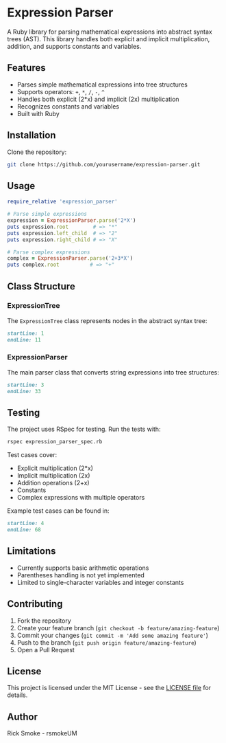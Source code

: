# Expression Parser

A Ruby library for parsing mathematical expressions into abstract syntax trees (AST). This library handles both explicit and implicit multiplication, addition, and supports constants and variables.

## Features

- Parses simple mathematical expressions into tree structures
- Supports operators: `+`, `*`, `/`, `-`, `^`
- Handles both explicit (2*x) and implicit (2x) multiplication
- Recognizes constants and variables
- Built with Ruby

## Installation

Clone the repository:

```sh
git clone https://github.com/yourusername/expression-parser.git
```

## Usage

```ruby
require_relative 'expression_parser'

# Parse simple expressions
expression = ExpressionParser.parse('2*X')
puts expression.root        # => "*"
puts expression.left_child  # => "2"
puts expression.right_child # => "X"

# Parse complex expressions
complex = ExpressionParser.parse('2+3*X')
puts complex.root          # => "+"
```

## Class Structure

### ExpressionTree

The `ExpressionTree` class represents nodes in the abstract syntax tree:

```ruby:expression_tree.rb
startLine: 1
endLine: 11
```

### ExpressionParser

The main parser class that converts string expressions into tree structures:

```ruby:expression_parser.rb
startLine: 3
endLine: 33
```

## Testing

The project uses RSpec for testing. Run the tests with:

```bash
rspec expression_parser_spec.rb
```

Test cases cover:
- Explicit multiplication (2*x)
- Implicit multiplication (2x)
- Addition operations (2+x)
- Constants
- Complex expressions with multiple operators

Example test cases can be found in:

```ruby:expression_parser_spec.rb
startLine: 4
endLine: 68
```

## Limitations

- Currently supports basic arithmetic operations
- Parentheses handling is not yet implemented
- Limited to single-character variables and integer constants

## Contributing

1. Fork the repository
2. Create your feature branch (`git checkout -b feature/amazing-feature`)
3. Commit your changes (`git commit -m 'Add some amazing feature'`)
4. Push to the branch (`git push origin feature/amazing-feature`)
5. Open a Pull Request

## License

This project is licensed under the MIT License - see the [LICENSE file]("LICENSE.md") for details.

## Author

Rick Smoke - rsmokeUM
